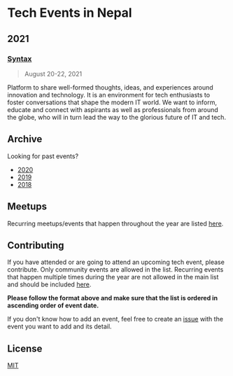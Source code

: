 # Tech Events in Nepal

## 2021

### [Syntax](https://syntax.lftechnology.com)

> August 20-22, 2021

Platform to share well-formed thoughts, ideas, and experiences around innovation and technology. It is an environment for tech enthusiasts to foster conversations that shape the modern IT world. We want to inform, educate and connect with aspirants as well as professionals from around the globe, who will in turn lead the way to the glorious future of IT and tech.

## Archive

Looking for past events?

- [2020](archive/2020.md)
- [2019](archive/2019.md)
- [2018](archive/2018.md)

## Meetups

Recurring meetups/events that happen throughout the year are listed [here](meetup/README.md).

## Contributing

If you have attended or are going to attend an upcoming tech event, please contribute. Only community events are allowed in the list. Recurring events that happen multiple times during the year are not allowed in the main list and should be included [here](meetup/README.md).

**Please follow the format above and make sure that the list is ordered in ascending order of event date.**

If you don't know how to add an event, feel free to create an [issue](https://github.com/mesaugat/tech-events-in-nepal/issues) with the event you want to add and its detail.

## License

[MIT](LICENSE)
